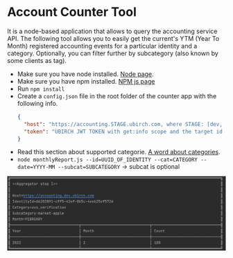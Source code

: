# Account Counter Tool

It is a node-based application that allows to query the accounting service API. 
The following tool allows you to easily get the current's YTM (Year To Month) registered accounting events for a particular identity
and a category. Optionally, you can filter further by subcategory (also known by some clients as tag).

- Make sure you have node installed. [Node page](https://nodejs.org/en/).
- Make sure you have npm installed. [NPM js page](https://docs.npmjs.com/downloading-and-installing-node-js-and-npm)
- Run `npm install`
- Create a `config.json` file in the root folder of the counter app with the following info.
    ```json
    {
      "host": "https://accounting.STAGE.ubirch.com, where STAGE: [dev, demo, prod]",
      "token": "UBIRCH JWT TOKEN with get:info scope and the target id as the identity id"
    }
    ```
- Read this section about supported categorie. [A word about categories](https://github.com/ubirch/ubirch-accounting-service#categories).
- `node monthlyReport.js --id=UUID_OF_IDENTITY --cat=CATEGORY --date=YYYY-MM --subcat=SUBCATEGORY` -> subcat is optional

![Result Query](result_query.png)
